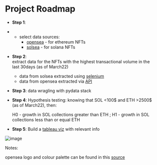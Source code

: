 # Project Roadmap

* **Step 1**: 
*    * select data sources:
        * [opensea](https://opensea.io/) - for ethereum NFTs  
        * [solsea](https://solsea.io/collection-statistics) - for solana NFTs

* **Step 2**:  
extract data for the NFTs with the highest transactional volume in the last 30days (as of March22)
  * data from solsea extracted using [selenium](https://www.selenium.dev/)
  * data from opensea extracted via [API](https://docs.opensea.io/reference/api-overview)

* **Step 3**: 
data wragling with pydata stack 

* **Step 4**: 
Hypothesis testing: knowing that SOL <100$ and ETH >2500$ (as of March22), then:

  H0 - growth in SOL collections greater than ETH ; 
  H1 - growth in SOL collections less than or equal ETH

* **Step 5**: 
Build a [tableau viz](https://public.tableau.com/app/profile/andrejgoncalves/viz/nfts_market/marketplaces?publish=yes) with relevant info

![image](https://user-images.githubusercontent.com/56920684/157866463-8e0921e1-f266-416b-9029-9311ae456045.png)


Notes: 

opensea logo and colour palette can be found in this [source](https://docs.opensea.io/docs/logos)

